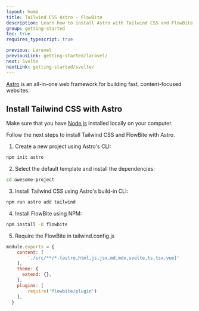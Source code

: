 ```yaml
---
layout: home
title: Tailwind CSS Astro - FlowBite
description: Learn how to install Astro with Tailwind CSS and FlowBite and start building modern websites with the fast, content-focused web framework
group: getting-started
toc: true
requires_typescript: true

previous: Laravel
previousLink: getting-started/laravel/
next: Svelte
nextLink: getting-started/svelte/
---
```


<a href="https://astro.build" rel="nofollow">Astro</a> is an all-in-one web framework for building fast, content-focused websites.

## Install Tailwind CSS with Astro

Make sure that you have <a href="https://nodejs.org/en/" rel="nofollow">Node.js</a> installed locally on your computer.

Follow the next steps to install Tailwind CSS and FlowBite with Astro. 

1. Create a new project using Astro's CLI:

```bash
npm init astro
```

2. Select the default template and install the dependencies:

```bash
cd awesome-project
```

3. Install Tailwind CSS using Astro's build-in CLI:

```bash
npm run astro add tailwind
```

4. Install FlowBite using NPM:

```bash
npm install -D flowbite
```

5. Require the FlowBite in tailwind.config.js 

```javascript
module.exports = {
    content: [
        './src/**/*.{astro,html,js,jsx,md,mdx,svelte,ts,tsx,vue}'
    ],
    theme: {
      extend: {},
    },
    plugins: [
        require('flowbite/plugin')
    ],
  }
``` 